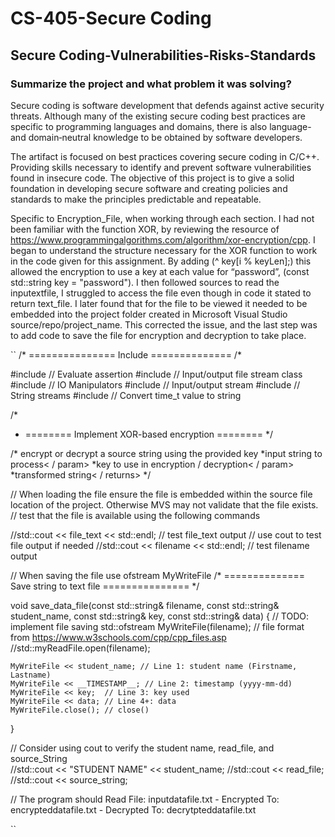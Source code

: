 # CS-405-Secure Coding
## Secure Coding-Vulnerabilities-Risks-Standards

### Summarize the project and what problem it was solving?

Secure coding is software development that defends against active security threats. Although many of the existing secure coding best practices are specific to programming languages and domains, there is also language- and domain‐neutral knowledge to be obtained by software developers.

The artifact is focused on best practices covering secure coding in C/C++. Providing skills necessary to identify and prevent software vulnerabilities found in insecure code. The objective of this project is to give a solid foundation in developing secure software and creating policies and standards to make the principles predictable and repeatable.

Specific to Encryption_File, when working through each section. I had not been familiar with the function XOR, by reviewing the resource of https://www.programmingalgorithms.com/algorithm/xor-encryption/cpp. I began to understand the structure necessary for the XOR function to work in the code given for this assignment. By adding (^ key[i % keyLen];) this allowed the encryption to use a key at each value for “password”, (const std::string key = "password"). I then followed sources to read the inputextfile, I struggled to access the file even though in code it stated to return text_file. I later found that for the file to be viewed it needed to be embedded into the project folder created in Microsoft Visual Studio source/repo/project_name. This corrected the issue, and the last step was to add code to save the file for encryption and decryption to take place.

``
/* =============== Include ============== /*

#include <cassert>	// Evaluate assertion
#include <fstream>	// Input/output file stream class
#include <iomanip>	// IO Manipulators
#include <iostream>	// Input/output stream
#include <sstream>	// String streams
#include <ctime>	// Convert time_t value to string

/*
*  ======== Implement XOR-based encryption ========
*/

/* encrypt or decrypt a source string using the provided key
*<param name = "source">input string to process< / param>
*<param name = "key">key to use in encryption / decryption< / param>
*<returns>transformed string< / returns>
*/
  
// When loading the file ensure the file is embedded within the source file location of the project. Otherwise MVS may not validate that the file exists.
// test that the file is available using the following commands
  
  //std::cout << file_text << std::endl; // test file_text output		// use cout to test file output if needed
	//std::cout << filename << std::endl;  // test filename output
  
// When saving the file use ofstream MyWriteFile
  /*
============== Save string to text file ===============
*/

void save_data_file(const std::string& filename, const std::string& student_name, const std::string& key, const std::string& data)
{
	//  TODO: implement file saving
	std::ofstream MyWriteFile(filename); // file format from https://www.w3schools.com/cpp/cpp_files.asp
	//std::myReadFile.open(filename);

	MyWriteFile << student_name; // Line 1: student name (Firstname, Lastname)
	MyWriteFile << __TIMESTAMP__; // Line 2: timestamp (yyyy-mm-dd)
	MyWriteFile << key;  // Line 3: key used
	MyWriteFile << data; // Line 4+: data
	MyWriteFile.close(); // close()
}
  
// Consider using cout to verify the student name, read_file, and source_String  
  //std::cout << "STUDENT NAME" << student_name;
  //std::cout << read_file;
	//std::cout << source_string;
  
// The program should Read File: inputdatafile.txt - Encrypted To: encrypteddatafile.txt - Decrypted To: decrytpteddatafile.txt
	
``
